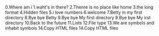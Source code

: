 0.Where am i
1.waht's in there?
2.Thenre is no place like home
3.the long format
4.Hidden files
5.i love numbers
6.welcome
7.Betty in my first directory
8.Bye bye Betty
9.Bye bye My first directory
9.Bye bye My irst directory
10.Back to the future
11.Lists
12.File type
13.We are symbols and inhabit symbols
14.Copy HTML files
14.Copy HTML files
